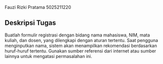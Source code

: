 Fauzi Rizki Pratama
5025211220


## Deskripsi Tugas
Buatlah formulir registrasi dengan bidang nama mahasiswa, NIM, mata kuliah, dan dosen, yang dilengkapi dengan aturan tertentu. Saat pengguna menginputkan nama, sistem akan menampilkan rekomendasi berdasarkan huruf-huruf tertentu. Gunakan sumber referensi dari internet atau sumber lainnya untuk mengatasi permasalahan ini.
